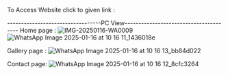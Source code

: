 To Access Website click to given link : 


----------------------------------PC View---------------------------------------
Home page :
![IMG-20250116-WA0009](https://github.com/user-attachments/assets/bc7dd907-dbc9-41e3-83da-67f4e3b34941)
![WhatsApp Image 2025-01-16 at 10 16 11_1436018e](https://github.com/user-attachments/assets/e6933d1b-0c57-4986-8b00-e3327d18c4e9)

Gallery page :
![WhatsApp Image 2025-01-16 at 10 16 13_bb84d022](https://github.com/user-attachments/assets/efa704f8-a42d-4f2b-a50e-f3c4673bda06)

Contact page:
![WhatsApp Image 2025-01-16 at 10 16 12_8cfc3264](https://github.com/user-attachments/assets/6c33c782-1248-47f7-a7e9-acd59e186824)


